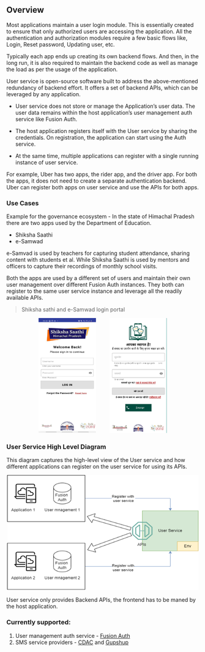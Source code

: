 ## Overview

Most applications maintain a user login module. This is essentially created to ensure that only authorized users are accessing the application. All the authentication and authorization modules require a few basic flows like, Login, Reset password, Updating user, etc.

Typically each app ends up creating its own backend flows. And then, in the long run, it is also required to maintain the backend code as well as manage the load as per the usage of the application.

User service is open-source software built to address the above-mentioned redundancy of backend effort. It offers a set of backend APIs, which can be leveraged by any application. 

- User service does not store or manage the Application’s user data. The user data remains within the host application’s user management auth service like Fusion Auth. 
- The host application registers itself with the User service by sharing the credentials. On registration, the application can start using the Auth service.

- At the same time, multiple applications can register with a single running instance of user service. 

For example, Uber has two apps, the rider app, and the driver app. For both the apps, it does not need to create a separate authentication backend. Uber can register both apps on user service and use the APIs for both apps.

### Use Cases

Example for the governance ecosystem - In the state of Himachal Pradesh there are two apps used by the Department of Education. 

- Shiksha Saathi  
- e-Samwad

e-Samvad is used by teachers for capturing student attendance, sharing content with students et al. While Shiksha Saathi is used by mentors and officers to capture their recordings of monthly school visits.

Both the apps are used by a different set of users and maintain their own user management over different Fusion Auth instances. They both can register to the same user service instance and leverage all the readily available APIs.

> Shiksha sathi and e-Samwad login portal

<p align="middle">
<img src="images/sathi-login.jpg" width="150" height="300"/> 
&nbsp; &nbsp; &nbsp; &nbsp;
<img src="images/esamwad-login.jpg" width="150" height="300"/>
</p>

### User Service High Level Diagram

This diagram captures the high-level view of the User service and how different applications can register on the user service for using its APIs.

<p align="center">
<img src="images/User-service_HLD.png" width="500" height="300"/>
</p>

User service only provides Backend APIs, the frontend has to be maned by the host application.

### Currently supported:

1. User management auth service - [Fusion Auth](https://github.com/fusionauth)
2. SMS service providers - [CDAC](/src/user/sms/cdac/) and [Gupshup](/src/user/sms/gupshup/)

